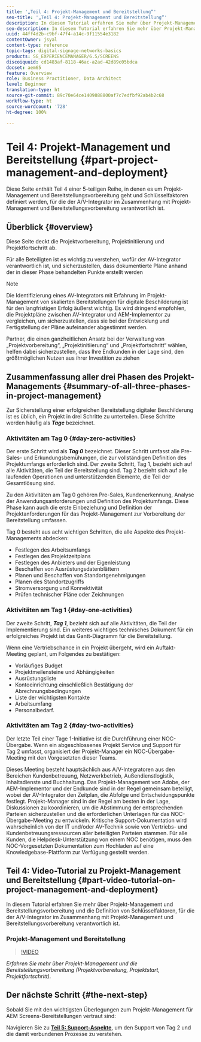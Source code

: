 ```yaml
---
title: '„Teil 4: Projekt-Management und Bereitstellung“'
seo-title: '„Teil 4: Projekt-Management und Bereitstellung“'
description: In diesem Tutorial erfahren Sie mehr über Projekt-Management und die Bereitstellungsvorbereitung (Projektvorbereitung, Projektstart, Projektfortschritt). Erfahren Sie außerdem, wie der Projektumfang und der Projektplan definiert werden, und sammeln Sie Informationen zu Anbieter, Eigenleistung und Datenblättern.
seo-description: In diesem Tutorial erfahren Sie mehr über Projekt-Management und die Bereitstellungsvorbereitung (Projektvorbereitung, Projektstart, Projektfortschritt). Erfahren Sie außerdem, wie der Projektumfang und der Projektplan definiert werden, und sammeln Sie Informationen zu Anbieter, Eigenleistung und Datenblättern.
uuid: 44ff4d2b-c9bf-47f4-a14c-9f11554e3182
contentOwner: jsyal
content-type: reference
topic-tags: digital-signage-networks-basics
products: SG_EXPERIENCEMANAGER/6.5/SCREENS
discoiquuid: cd1483af-8118-46ac-a2ad-42d89c05bdca
docset: aem65
feature: Overview
role: Business Practitioner, Data Architect
level: Beginner
translation-type: ht
source-git-commit: 89c70e64ce1409888800af7c7edfbf92ab4b2c68
workflow-type: ht
source-wordcount: '728'
ht-degree: 100%

---
```



# Teil 4: Projekt-Management und Bereitstellung {#part-project-management-and-deployment}

Diese Seite enthält Teil 4 einer 5-teiligen Reihe, in denen es um Projekt-Management und Bereitstellungsvorbereitung geht und Schlüsselfaktoren definiert werden, für die der A/V-Integrator im Zusammenhang mit Projekt-Management und Bereitstellungsvorbereitung verantwortlich ist.

## Überblick {#overview}

Diese Seite deckt die Projektvorbereitung, Projektinitiierung und Projektfortschritt ab.

Für alle Beteiligten ist es wichtig zu verstehen, wofür der AV-Integrator verantwortlich ist, und sicherzustellen, dass dokumentierte Pläne anhand der in dieser Phase behandelten Punkte erstellt werden

>[!NOTE]
>
>Die Identifizierung eines AV-Integrators mit Erfahrung im Projekt-Management von skalierten Bereitstellungen für digitale Beschilderung ist für den langfristigen Erfolg äußerst wichtig. Es wird dringend empfohlen, die Projektpläne zwischen AV-Integrator und AEM-Implementor zu vergleichen, um sicherzustellen, dass sie bei der Entwicklung und Fertigstellung der Pläne aufeinander abgestimmt werden.
>
>Partner, die einen ganzheitlichen Ansatz bei der Verwaltung von „Projektvorbereitung“, „Projektinitiierung“ und „Projektfortschritt“ wählen, helfen dabei sicherzustellen, dass Ihre Endkunden in der Lage sind, den größtmöglichen Nutzen aus ihrer Investition zu ziehen

## Zusammenfassung aller drei Phasen des Projekt-Managements {#summary-of-all-three-phases-in-project-management}

Zur Sicherstellung einer erfolgreichen Bereitstellung digitaler Beschilderung ist es üblich, ein Projekt in drei Schritte zu unterteilen. Diese Schritte werden häufig als ***Tage*** bezeichnet.

### Aktivitäten am Tag 0 {#day-zero-activities}

Der erste Schritt wird als ***Tag 0*** bezeichnet. Dieser Schritt umfasst alle Pre-Sales- und Erkundungsbemühungen, die zur vollständigen Definition des Projektumfangs erforderlich sind. Der zweite Schritt, Tag 1, bezieht sich auf alle Aktivitäten, die Teil der Bereitstellung sind. Tag 2 bezieht sich auf alle laufenden Operationen und unterstützenden Elemente, die Teil der Gesamtlösung sind.

Zu den Aktivitäten am Tag 0 gehören Pre-Sales, Kundenerkennung, Analyse der Anwendungsanforderungen und Definition des Projektumfangs. Diese Phase kann auch die erste Einbeziehung und Definition der Projektanforderungen für das Projekt-Management zur Vorbereitung der Bereitstellung umfassen.

Tag 0 besteht aus acht wichtigen Schritten, die alle Aspekte des Projekt-Managements abdecken:

* Festlegen des Arbeitsumfangs
* Festlegen des Projektzeitplans
* Festlegen des Anbieters und der Eigenleistung
* Beschaffen von Ausrüstungsdatenblättern
* Planen und Beschaffen von Standortgenehmigungen
* Planen des Standortzugriffs
* Stromversorgung und Konnektivität
* Prüfen technischer Pläne oder Zeichnungen

### Aktivitäten am Tag 1 {#day-one-activities}

Der zweite Schritt, ***Tag 1***, bezieht sich auf alle Aktivitäten, die Teil der Implementierung sind. Ein weiteres wichtiges technisches Dokument für ein erfolgreiches Projekt ist das Gantt-Diagramm für die Bereitstellung.

Wenn eine Vertriebschance in ein Projekt übergeht, wird ein Auftakt-Meeting geplant, um Folgendes zu bestätigen:

* Vorläufiges Budget
* Projektmeilensteine und Abhängigkeiten
* Ausrüstungsliste
* Kontoeinrichtung einschließlich Bestätigung der Abrechnungsbedingungen
* Liste der wichtigsten Kontakte
* Arbeitsumfang
* Personalbedarf.

### Aktivitäten am Tag 2 {#day-two-activities}

Der letzte Teil einer Tage 1-Initiative ist die Durchführung einer NOC-Übergabe. Wenn ein abgeschlossenes Projekt Service und Support für Tag 2 umfasst, organisiert der Projekt-Manager ein NOC-Übergabe-Meeting mit den Vorgesetzten dieser Teams.

Dieses Meeting besteht hauptsächlich aus A/V-Integratoren aus den Bereichen Kundenbetreuung, Netzwerkbetrieb, Außendienstlogistik, Inhaltsdienste und Buchhaltung. Das Projekt-Management von Adobe, der AEM-Implementor und der Endkunde sind in der Regel gemeinsam beteiligt, wobei der AV-Integrator den Zeitplan, die Abfolge und Entscheidungspunkte festlegt. Projekt-Manager sind in der Regel am besten in der Lage, Diskussionen zu koordinieren, um die Abstimmung der entsprechenden Parteien sicherzustellen und die erforderlichen Unterlagen für das NOC-Übergabe-Meeting zu entwickeln. Kritische Support-Dokumentation wird wahrscheinlich von der IT und/oder AV-Technik sowie von Vertriebs- und Kundenbetreuungsressourcen aller beteiligten Parteien stammen. Für alle Kunden, die Helpdesk-Unterstützung von einem NOC benötigen, muss den NOC-Vorgesetzten Dokumentation zum Hochladen auf eine Knowledgebase-Plattform zur Verfügung gestellt werden.

## Teil 4: Video-Tutorial zu Projekt-Management und Bereitstellung {#part-video-tutorial-on-project-management-and-deployment}

In diesem Tutorial erfahren Sie mehr über Projekt-Management und Bereitstellungsvorbereitung und die Definition von Schlüsselfaktoren, für die der A/V-Integrator im Zusammenhang mit Projekt-Management und Bereitstellungsvorbereitung verantwortlich ist.

### Projekt-Management und Bereitstellung

>[!VIDEO](https://video.tv.adobe.com/v/28408)

*Erfahren Sie mehr über Projekt-Management und die Bereitstellungsvorbereitung (Projektvorbereitung, Projektstart, Projektfortschritt).*

## Der nächste Schritt {#the-next-step}

Sobald Sie mit den wichtigsten Überlegungen zum Projekt-Management für AEM Screens-Bereitstellungen vertraut sind:

Navigieren Sie zu **[Teil 5: Support-Aspekte](support-considerations.md)**, um den Support von Tag 2 und die damit verbundenen Prozesse zu verstehen.


